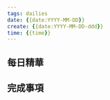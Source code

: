 ```yaml
---
tags: dailies  
date: {{date:YYYY-MM-DD}}
create: {{date:YYYY-MM-DD-ddd}}
time: {{time}}
---
```

## 每日精華


## 完成事項